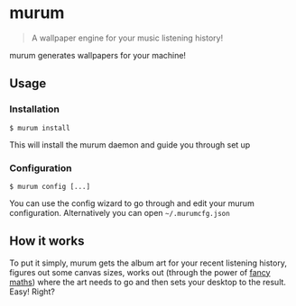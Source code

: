 # murum

> A wallpaper engine for your music listening history!

murum generates wallpapers for your machine!

## Usage

### Installation

```shell
$ murum install
```

This will install the murum daemon and guide you through set up

### Configuration

```shell
$ murum config [...]
```

You can use the config wizard to go through and edit your murum configuration. Alternatively you can open
`~/.murumcfg.json`

## How it works

To put it simply, murum gets the album art for your recent listening history, figures out some canvas sizes, works out
(through the power of [fancy maths](https://en.wikipedia.org/wiki/Natural_neighbor_interpolation)) where the art needs
to go and then sets your desktop to the result. Easy! Right?

